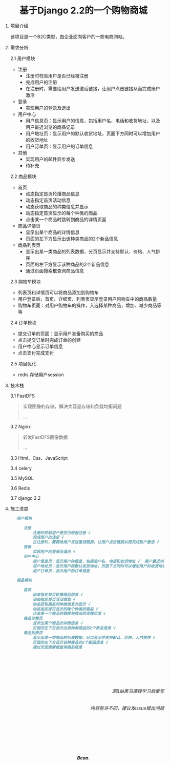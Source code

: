 <h1 style="text-align: center;">基于Django 2.2的一个购物商城</h1>

1. 项目介绍

    该项目是一个B2C类型，由企业面向客户的一款电商网站。
    
2. 需求分析
    
    2.1 用户模块
    - 注册
        - 注册时校验用户是否已经被注册
        - 完成用户的注册
        - 在注册时，需要给用户发送激活链接，让用户点击链接从而完成账户激活
    - 登录
        - 实现用户的登录及退出
    - 用户中心
        - 用户信息页：显示用户的信息，包括用户名、电话和收货地址，以及用户最近浏览的商品记录
        - 用户地址页：显示用户的默认收货地址，页面下方同时可以增加用户的收货地址
        - 用户订单页：显示用户的订单信息
    - 其他
        - 实现用户的邮件异步发送 
        - 待补充

    2.2 商品模块
    - 首页
        - 动态指定首页轮播商品信息
        - 动态指定首页活动信息
        - 动态获取商品的种类信息并显示
        - 动态指定首页显示的每个种类的商品
        - 点击某一个商品时跳转到商品的详情页面
    - 商品详情页
        - 显示出某个商品的详情信息
        - 页面的左下方显示出该种类商品的2个新品信息
    - 商品列表页
        - 显示出某一类商品的列表数据，分页显示并支持默认、价格、人气排序
        - 页面的左下方显示该种商品的2个新品信息
        - 通过页面搜索框查询商品信息
    
    2.3 购物车模块
    - 列表页和详情页可以将商品添加到购物车
    - 用户登录后，首页、详细页、列表页显示登录用户购物车中的商品数量
    - 购物车页面：对用户购物车的操作，入选择某种商品，增加、减少商品等等

    2.4 订单模块
    - 提交订单的页面：显示用户准备购买的商品
    - 点击提交订单时完成订单的创建
    - 用户中心显示订单信息
    - 点击支付完成支付
   
   2.5 项目优化
   - redis 存储用户session
   

3. 技术栈

    3.1 FastDFS
   
   > 实现图像的存储，解决大容量存储和负载均衡问题
   > 
   > ...

    3.2 Nginx
   
   > 转发FastDFS图像数据
   > 
   > ... 

    3.3 Html、Css、JavaScript

    3.4 celery

    3.5 MySQL

    3.6 Redis

    3.7 django 2.2
    
4. 施工进度
```markdown
      用户模块
   
         注册
             注册时校验用户是否已经被注册 √
             完成用户的注册 √
             在注册时，需要给用户发送激活链接，让用户点击链接从而完成账户激活 √
         登录
             实现用户的登录及退出 √
         用户中心
             用户信息页：显示用户的信息，包括用户名、电话和收货地址 √  用户最近浏览的商品记录
             用户地址页：显示用户的默认收货地址，页面下方同时可以增加用户的收货地址 √
             用户订单页：显示用户的订单信息
   
      商品模块
   
         首页
             动态指定首页轮播商品信息 √
             动态指定首页活动信息 √
             动态获取商品的种类信息并显示 √
             动态指定首页显示的每个种类的商品 √
             点击某一个商品时跳转到商品的详情页面 √
         商品详情页
             显示出某个商品的详情信息 √
             页面的左下方显示出该种类商品的2个新品信息 √
         商品列表页
             显示出某一类商品的列表数据，分页显示并支持默认、价格、人气排序 √
             页面的左下方显示该种商品的2个新品信息 √
             通过页面搜索框查询商品信息
```


<br />
<br />
<br />
<br />
<br />

<h6 style="text-align: right;">源B站黑马课程学习后重写</h6>
<h6 style="text-align: right;">内容些许不同，建议发issue提出问题</h6>


<br />
<br />
<br />
<br />
<br />
<h5 style="text-align: center;">Bean.</h5>